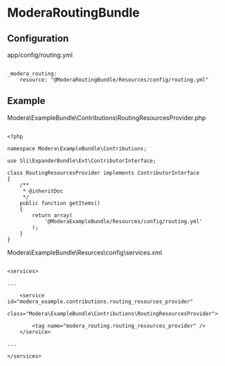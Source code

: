 ModeraRoutingBundle
==============

## Configuration

app/config/routing.yml

```

_modera_routing:
    resource: "@ModeraRoutingBundle/Resources/config/routing.yml"

```

## Example

Modera\ExampleBundle\Contributions\RoutingResourcesProvider.php

```

<?php

namespace Modera\ExampleBundle\Contributions;

use Sli\ExpanderBundle\Ext\ContributorInterface;

class RoutingResourcesProvider implements ContributorInterface
{
    /**
     * @inheritDoc
     */
    public function getItems()
    {
        return array(
            '@ModeraExampleBundle/Resources/config/routing.yml'
        );
    }
}

```

Modera\ExampleBundle\Resurces\config\services.xml

```

<services>

...

    <service id="modera_example.contributions.routing_resources_provider"
         class="Modera\ExampleBundle\Contributions\RoutingResourcesProvider">

        <tag name="modera_routing.routing_resources_provider" />
    </service>

...

</services>


```